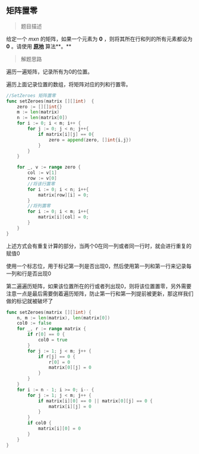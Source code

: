 ## 矩阵置零

> 题目描述

给定一个 $m x n$ 的矩阵，如果一个元素为 **0** ，则将其所在行和列的所有元素都设为 **0** 。请使用 **[原地](http://baike.baidu.com/item/原地算法)** 算法**。**

> 解题思路

遍历一遍矩阵，记录所有为0的位置。

遍历上面记录位置的数组，将矩阵对应的列和行置零。

```go
//SetZeroes 矩阵置零
func setZeroes(matrix [][]int)  {
	zero := [][]int{}
	m := len(matrix)
	n := len(matrix[0])
	for i := 0; i < m; i++ {
		for j := 0; j < n; j++{
			if matrix[i][j] == 0{
				zero = append(zero, []int{i,j})
			}
		}
	}

	for _, v := range zero {
		col := v[1]
		row := v[0]
		//将该行置零
		for i := 0; i < n; i++{
			matrix[row][i] = 0;
		}
		//将列置零
		for i := 0; i < m; i++{
			matrix[i][col] = 0;
		}
	}
}
```

上述方式会有重复计算的部分，当两个0在同一列或者同一行时，就会进行重复的赋值0

使用一个标志位，用于标记第一列是否出现0，然后使用第一列和第一行来记录每一列和行是否出现0

第二遍遍历矩阵，如果该位置所在的行或者列出现0，则将该位置置零，另外需要注意一点是最后需要倒着遍历矩阵，防止第一行和第一列提前被更新，那这样我们做的标记就被破坏了

```go
func setZeroes(matrix [][]int) {
    n, m := len(matrix), len(matrix[0])
    col0 := false
    for _, r := range matrix {
        if r[0] == 0 {
            col0 = true
        }
        for j := 1; j < m; j++ {
            if r[j] == 0 {
                r[0] = 0
                matrix[0][j] = 0
            }
        }
    }
    for i := n - 1; i >= 0; i-- {
        for j := 1; j < m; j++ {
            if matrix[i][0] == 0 || matrix[0][j] == 0 {
                matrix[i][j] = 0
            }
        }
        if col0 {
            matrix[i][0] = 0
        }
    }
}

```

